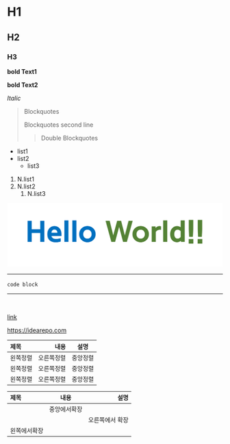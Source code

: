 # H1
## H2
### H3

**bold Text1**

__bold Text2__

*Italic*

>Blockquotes
>
>Blockquotes second line
>
>>Double Blockquotes

- list1
- list2
    - list3

1. N.list1
2. N.list2
    1. N.list3

![hello world image](images/220228_hello-world.png)

---

`code block`

---

<br>

[link](https://idearepo.com)

<https://idearepo.com>

|제목|내용|설명|
|:---|---:|:---:|
|왼쪽정렬|오른쪽정렬|중앙정렬|
|왼쪽정렬|오른쪽정렬|중앙정렬|
|왼쪽정렬|오른쪽정렬|중앙정렬|

|제목|내용|설명|
|:---|:---:|---:|
||중앙에서확장||
|||오른쪽에서 확장|
|왼쪽에서확장||
